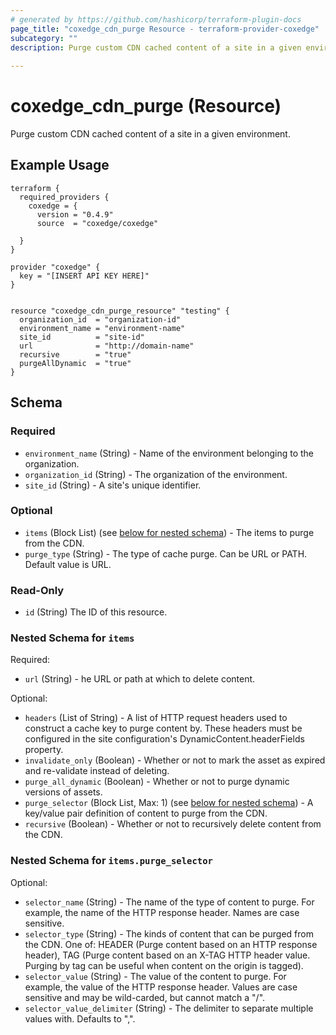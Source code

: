```yaml
---
# generated by https://github.com/hashicorp/terraform-plugin-docs
page_title: "coxedge_cdn_purge Resource - terraform-provider-coxedge"
subcategory: ""
description: Purge custom CDN cached content of a site in a given environment.
  
---
```


# coxedge_cdn_purge (Resource)
Purge custom CDN cached content of a site in a given environment.

Example Usage
---
```
terraform {
  required_providers {
    coxedge = {
      version = "0.4.9"
      source  = "coxedge/coxedge"
    
  }
}

provider "coxedge" {
  key = "[INSERT API KEY HERE]"
}


resource "coxedge_cdn_purge_resource" "testing" {
  organization_id  = "organization-id"
  environment_name = "environment-name"
  site_id          = "site-id"
  url              = "http://domain-name"
  recursive        = "true"
  purgeAllDynamic  = "true"
}
```


<!-- schema generated by tfplugindocs -->
## Schema

### Required

- `environment_name` (String) - Name of the environment belonging to the organization.
- `organization_id` (String) - The organization of the environment.
- `site_id` (String) - A site's unique identifier.

### Optional

- `items` (Block List) (see [below for nested schema](#nestedblock--items)) - The items to purge from the CDN.
- `purge_type` (String) - The type of cache purge. Can be URL or PATH. Default value is URL.

### Read-Only

- `id` (String) The ID of this resource.

<a id="nestedblock--items"></a>
### Nested Schema for `items`

Required:

- `url` (String) - he URL or path at which to delete content.

Optional:

- `headers` (List of String) - A list of HTTP request headers used to construct a cache key to purge content by. These headers must be configured in the site configuration's DynamicContent.headerFields property.
- `invalidate_only` (Boolean) - Whether or not to mark the asset as expired and re-validate instead of deleting.
- `purge_all_dynamic` (Boolean) - Whether or not to purge dynamic versions of assets.
- `purge_selector` (Block List, Max: 1) (see [below for nested schema](#nestedblock--items--purge_selector)) - A key/value pair definition of content to purge from the CDN.
- `recursive` (Boolean) - Whether or not to recursively delete content from the CDN.

<a id="nestedblock--items--purge_selector"></a>
### Nested Schema for `items.purge_selector`

Optional:

- `selector_name` (String) - The name of the type of content to purge. For example, the name of the HTTP response header. Names are case sensitive.
- `selector_type` (String) - The kinds of content that can be purged from the CDN. One of: HEADER (Purge content based on an HTTP response header), TAG (Purge content based on an X-TAG HTTP header value. Purging by tag can be useful when content on the origin is tagged).
- `selector_value` (String) - The value of the content to purge. For example, the value of the HTTP response header. Values are case sensitive and may be wild-carded, but cannot match a "/".
- `selector_value_delimiter` (String) - The delimiter to separate multiple values with. Defaults to ",".


